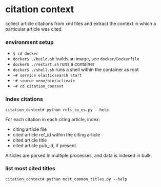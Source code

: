 # citation context
collect article citations from xml files and extract the context in which a particular article was cited.

### environment setup
- `$ cd docker`
- `docker$ ./build.sh` builds an image, see `docker/Dockerfile`
- `docker$ ./restart.sh` runs a container
- `docker$ ./shell.sh` runs a shell within the container as root
- `~# service elasticsearch start`
- `~# source venv/bin/activate`
- `~# cd citation_context`

### index citations
```
citation_context# python refs_to_es.py --help
```
For each citation in each citing article, index:
- citing article file
- cited article ref_id within the citing article
- cited article title
- cited article pub_id, if present

Articles are parsed in multiple processes, and data is indexed in bulk.


### list most cited titles
```
citation_context# python most_common_titles.py --help
```

